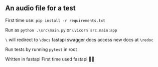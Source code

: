 ## An audio file for a test

First time use:
` pip install -r requirements.txt `

Run as
` python .\src\main.py `
 or 
`uvicorn src.main:app`


`\` will redirect to `\docs` fastapi swagger docs
access new docs at `\redoc` 


Run tests by running `pytest` in root

 Written in fastapi
 First time used fastapi ✌🏼
